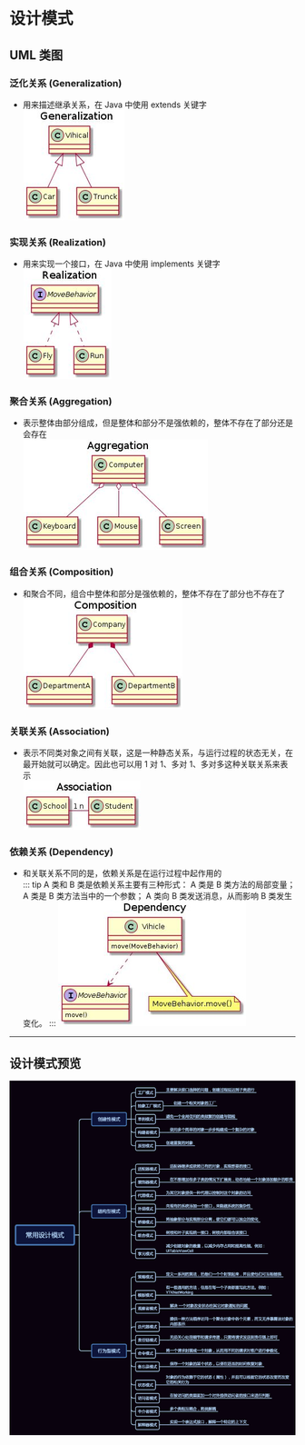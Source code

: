# 设计模式

## UML 类图

### 泛化关系 (Generalization)

- 用来描述继承关系，在 Java 中使用 extends 关键字<br>
  ![泛化关系](../.vuepress/public/umlfanhuaguanxi.jpg)

### 实现关系 (Realization)

- 用来实现一个接口，在 Java 中使用 implements 关键字<br>
  ![实现关系](../.vuepress/public/umlshixianguanxi.jpg)

### 聚合关系 (Aggregation)

- 表示整体由部分组成，但是整体和部分不是强依赖的，整体不存在了部分还是会存在<br>
  ![聚合关系](../.vuepress/public/umljuheguanxi.jpg)

### 组合关系 (Composition)

- 和聚合不同，组合中整体和部分是强依赖的，整体不存在了部分也不存在了<br>
  ![组合关系](../.vuepress/public/umlzuheguanxi.jpg)

### 关联关系 (Association)

- 表示不同类对象之间有关联，这是一种静态关系，与运行过程的状态无关，在最开始就可以确定。因此也可以用 1 对 1、多对 1、多对多这种关联关系来表示<br>
  ![关联关系](../.vuepress/public/umlguanlianguanxi.jpg)

### 依赖关系 (Dependency)

- 和关联关系不同的是，依赖关系是在运行过程中起作用的<br>
  ::: tip A 类和 B 类是依赖关系主要有三种形式：
  A 类是 B 类方法的局部变量；
  A 类是 B 类方法当中的一个参数；
  A 类向 B 类发送消息，从而影响 B 类发生变化。
  :::
  ![依赖关系](../.vuepress/public/umlyilaiguanxi.jpg)

---

## 设计模式预览

![设计模式预览](../.vuepress/public/shejimoshiyulan.jpg)












<comment-comment/>